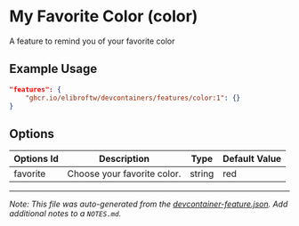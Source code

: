 
# My Favorite Color (color)

A feature to remind you of your favorite color

## Example Usage

```json
"features": {
    "ghcr.io/elibroftw/devcontainers/features/color:1": {}
}
```

## Options

| Options Id | Description | Type | Default Value |
|-----|-----|-----|-----|
| favorite | Choose your favorite color. | string | red |



---

_Note: This file was auto-generated from the [devcontainer-feature.json](https://github.com/elibroftw/devcontainers/blob/main/src/features/color/devcontainer-feature.json).  Add additional notes to a `NOTES.md`._
